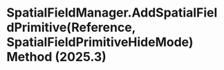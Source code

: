 # SpatialFieldManager.AddSpatialFieldPrimitive(Reference, SpatialFieldPrimitiveHideMode) Method (2025.3)

﻿